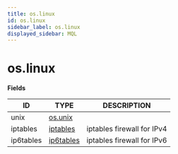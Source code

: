 ```yaml
---
title: os.linux
id: os.linux
sidebar_label: os.linux
displayed_sidebar: MQL
---
```


# os.linux

**Fields**

| ID        | TYPE                      | DESCRIPTION                |
| --------- | ------------------------- | -------------------------- |
| unix      | [os.unix](os.unix.md)     |                            |
| iptables  | [iptables](iptables.md)   | iptables firewall for IPv4 |
| ip6tables | [ip6tables](ip6tables.md) | iptables firewall for IPv6 |

